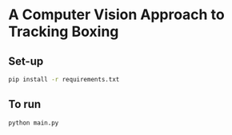 # A Computer Vision Approach to Tracking Boxing

## Set-up

```bash
pip install -r requirements.txt
```

## To run

```bash
python main.py
```
